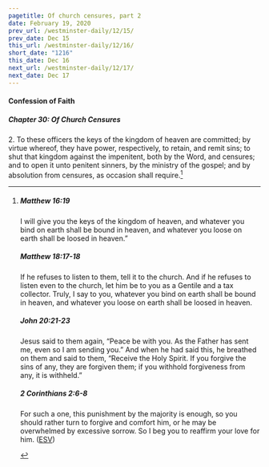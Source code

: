 ```yaml
---
pagetitle: Of church censures, part 2
date: February 19, 2020
prev_url: /westminster-daily/12/15/
prev_date: Dec 15
this_url: /westminster-daily/12/16/
short_date: "1216"
this_date: Dec 16
next_url: /westminster-daily/12/17/
next_date: Dec 17
---
```


#### Confession of Faith

##### Chapter 30: Of Church Censures

2\. To these officers the keys of the kingdom of heaven are committed; by virtue whereof, they have power, respectively, to retain, and remit sins; to shut that kingdom against the impenitent, both by the Word, and censures; and to open it unto penitent sinners, by the ministry of the gospel; and by absolution from censures, as occasion shall require.[^fnref:wcf1]

[^fnref:wcf1]: <div class="esv"><h5>Matthew 16:19</h5> <div class="esv-text"><p id="p40016019.01-1"><span class="woc">I will give you the keys of the kingdom of heaven, and whatever you bind on earth shall be bound in heaven, and whatever you loose on earth shall be loosed in heaven.&#8221;</span></p> </div><h5>Matthew 18:17-18</h5> <div class="esv-text"><p id="p40018017.01-2"><span class="woc">If he refuses to listen to them, tell it to the church. And if he refuses to listen even to the church, let him be to you as a Gentile and a tax collector.</span> <span class="woc">Truly, I say to you, whatever you bind on earth shall be bound in heaven, and whatever you loose on earth shall be loosed in heaven.</span></p> </div><h5>John 20:21-23</h5> <div class="esv-text"><p id="p43020021.01-3">Jesus said to them again, <span class="woc">&#8220;Peace be with you. As the Father has sent me, even so I am sending you.&#8221;</span> And when he had said this, he breathed on them and said to them, <span class="woc">&#8220;Receive the Holy Spirit.</span> <span class="woc">If you forgive the sins of any, they are forgiven them; if you withhold forgiveness from any, it is withheld.&#8221;</span></p> </div><h5>2 Corinthians 2:6-8</h5> <div class="esv-text"><p id="p47002006.01-4">For such a one, this punishment by the majority is enough, so you should rather turn to forgive and comfort him, or he may be overwhelmed by excessive sorrow. So I beg you to reaffirm your love for him.  (<a href="http://www.esv.org" class="copyright">ESV</a>)</p> </div> </div>

